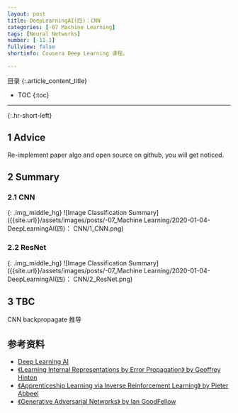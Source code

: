 ```yaml
---
layout: post
title: DeepLearningAI(四)：CNN 
categories: [-07 Machine Learning]
tags: [Neural Networks]
number: [-11.1]
fullview: false
shortinfo: Cousera Deep Learning 课程。

---
```

目录
{:.article_content_title}


* TOC
{:toc}

---
{:.hr-short-left}

## 1 Advice

Re-implement paper algo and open source on github, you will get noticed.

## 2 Summary ##

### 2.1 CNN

{: .img_middle_hg}
![Image Classification Summary]({{site.url}}/assets/images/posts/-07_Machine Learning/2020-01-04-DeepLearningAI(四)： CNN/1_CNN.png)

### 2.2 ResNet

{: .img_middle_hg}
![Image Classification Summary]({{site.url}}/assets/images/posts/-07_Machine Learning/2020-01-04-DeepLearningAI(四)： CNN/2_ResNet.png)

## 3 TBC

CNN backpropagate 推导

## 参考资料

- [Deep Learning AI](https://www.coursera.org/learn/neural-networks-deep-learning?specialization=deep-learning)
- [《Learning Internal Representations by Error Propagation》 by Geoffrey Hinton](https://web.stanford.edu/class/psych209a/ReadingsByDate/02_06/PDPVolIChapter8.pdf)
- [《Apprenticeship Learning via Inverse Reinforcement Learning》 by Pieter Abbeel](https://ai.stanford.edu/~ang/papers/icml04-apprentice.pdf)
- [《Generative Adversarial Networks》 by Ian GoodFellow](https://arxiv.org/pdf/1406.2661.pdf)











